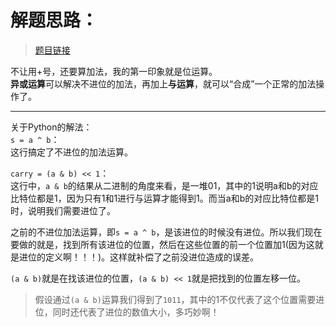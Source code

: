 # 解题思路：
>[题目链接](https://leetcode.com/problems/sum-of-two-integers/description/)

不让用+号，还要算加法，我的第一印象就是位运算。  
**异或运算**可以解决不进位的加法，再加上**与运算**，就可以“合成”一个正常的加法操作了。

---
关于Python的解法：  
`s = a ^ b`：  
这行搞定了不进位的加法运算。  

`carry = (a & b) << 1`：  
这行中，`a & b`的结果从二进制的角度来看，是一堆01，其中的1说明a和b的对应比特位都是1，因为只有1和1进行与运算才能得到1。而当a和b的对应比特位都是1时，说明我们需要进位了。  

之前的不进位加法运算，即`s = a ^ b`，是该进位的时候没有进位。所以我们现在要做的就是，找到所有该进位的位置，然后在这些位置的前一个位置加1(因为这就是进位的定义啊！！！)。这样就补偿了之前没进位造成的误差。

`(a & b)`就是在找该进位的位置，`(a & b) << 1`就是把找到的位置左移一位。

>假设通过`(a & b)`运算我们得到了`1011`，其中的1不仅代表了这个位置需要进位，同时还代表了进位的数值大小，多巧妙啊！
